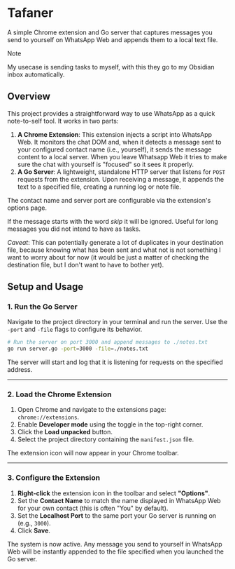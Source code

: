 # Tafaner

A simple Chrome extension and Go server that captures messages you send to yourself on WhatsApp Web and appends them to a local text file.

> [!NOTE]
> My usecase is sending tasks to myself, with this they go to my Obsidian inbox automatically.

## Overview

This project provides a straightforward way to use WhatsApp as a quick note-to-self tool. It works in two parts:

1.  **A Chrome Extension**: This extension injects a script into WhatsApp Web. It monitors the chat DOM and, when it detects a message sent to your configured contact name (i.e., yourself), it sends the message content to a local server. When you leave Whatsapp Web it tries to make sure the chat with yourself is "focused" so it sees it properly.
2.  **A Go Server**: A lightweight, standalone HTTP server that listens for `POST` requests from the extension. Upon receiving a message, it appends the text to a specified file, creating a running log or note file.

The contact name and server port are configurable via the extension's options page.

If the message starts with the word _skip_ it will be ignored. Useful for long messages you did not intend to have as tasks.

_Caveat_: This can potentially generate a lot of duplicates in your destination file, because knowing what has been sent and what not is not something I want to worry about for now (it would be just a matter of checking the destination file, but I don't want to have to bother yet).

## Setup and Usage

### 1. Run the Go Server

Navigate to the project directory in your terminal and run the server. Use the `-port` and `-file` flags to configure its behavior.

```sh
# Run the server on port 3000 and append messages to ./notes.txt
go run server.go -port=3000 -file=./notes.txt
```

The server will start and log that it is listening for requests on the specified address.

---

### 2. Load the Chrome Extension

1.  Open Chrome and navigate to the extensions page: `chrome://extensions`.
2.  Enable **Developer mode** using the toggle in the top-right corner.
3.  Click the **Load unpacked** button.
4.  Select the project directory containing the `manifest.json` file.

The extension icon will now appear in your Chrome toolbar.

---

### 3. Configure the Extension

1.  **Right-click** the extension icon in the toolbar and select **"Options"**.
2.  Set the **Contact Name** to match the name displayed in WhatsApp Web for your own contact (this is often "You" by default).
3.  Set the **Localhost Port** to the same port your Go server is running on (e.g., `3000`).
4.  Click **Save**.

The system is now active. Any message you send to yourself in WhatsApp Web will be instantly appended to the file specified when you launched the Go server.
